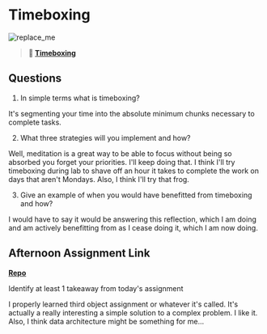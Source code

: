 # Timeboxing

![replace_me](https://codeworks.blob.core.windows.net/public/assets/img/illustrations/placeholder.svg)
> **📖 [Timeboxing](https://codeworksacademy.com/fs-student-guide/resources/wk5/03-Timeboxing)**

## Questions

1. In simple terms what is timeboxing?

It's segmenting your time into the absolute minimum chunks necessary to complete tasks.

2. What three strategies will you implement and how?

Well, meditation is a great way to be able to focus without being so absorbed you forget your priorities. I'll keep doing that. I think I'll try timeboxing during lab to shave off an hour it takes to complete the work on days that aren't Mondays. Also, I think I'll try that frog.

3. Give an example of when you would have benefitted from timeboxing and how? 

I would have to say it would be answering this reflection, which I am doing and am actively benefitting from as I cease doing it, which I am now doing.

## Afternoon Assignment Link

**[Repo](https://github.com/da-cade/galactic)**

Identify at least 1 takeaway from today's assignment

I properly learned third object assignment or whatever it's called. It's actually a really interesting a simple solution to a complex problem. I like it. Also, I think data architecture might be something for me...
